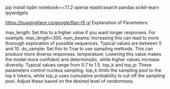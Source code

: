 pip install tqdm notebook==7.1.2 openai elasticsearch pandas scikit-learn ipywidgets

https://huggingface.co/google/flan-t5-xl
Explanation of Parameters:

max_length: Set this to a higher value if you want longer responses. For example, max_length=300.
num_beams: Increasing this can lead to more thorough exploration of possible sequences. Typical values are between 5 and 10.
do_sample: Set this to True to use sampling methods. This can produce more diverse responses.
temperature: Lowering this value makes the model more confident and deterministic, while higher values increase diversity. Typical values range from 0.7 to 1.5.
top_k and top_p: These parameters control nucleus sampling. top_k limits the sampling pool to the top k tokens, while top_p uses cumulative probability to cut off the sampling pool. Adjust these based on the desired level of randomness.